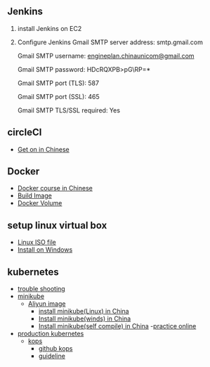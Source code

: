 ## Jenkins
1. install Jenkins on EC2
2. Configure Jenkins
    Gmail SMTP server address: smtp.gmail.com
    
    Gmail SMTP username: engineplan.chinaunicom@gmail.com
    
    Gmail SMTP password: HDcRQXPB>pG\RP=*
    
    Gmail SMTP port (TLS): 587
    
    Gmail SMTP port (SSL): 465
    
    Gmail SMTP TLS/SSL required: Yes
## circleCI
- [Get on in Chinese](https://www.jianshu.com/p/36af6af74dfc)
 ## Docker
 - [Docker course in Chinese](https://www.runoob.com/docker/docker-tutorial.html)
 - [Build Image](https://github.com/docker/labs/blob/master/developer-tools/java/chapters/ch03-build-image.adoc)
 - [Docker Volume](https://www.cnblogs.com/sparkdev/p/8504050.html)
## setup linux virtual box
- [Linux ISO file](https://www.linuxlookup.com/linux_iso)
- [Install on Windows](https://blog.csdn.net/bruceRong/article/details/84942225)

## kubernetes
- [trouble shooting](https://github.com/kubernetes/kubernetes/issues)
- [minikube](https://kubernetes.io/docs/tutorials/hello-minikube/)
  - [Aliyun image](https://yq.aliyun.com/articles/221687)
    - [install minikube(Linux) in China](https://kofztl.github.io/blog/2018/07/26/Install-Minikube-with-Aliyun-Image.html)
    - [Install minikube(winds) in China](https://www.cnblogs.com/shanyou/p/8503839.html)
    - [Install minikube(self compile) in China](https://blog.csdn.net/qq_26188449/article/details/77543093)
  -[practice online](https://kubernetes.io/zh/docs/tutorials/kubernetes-basics/cluster-interactive/)
- [production kubernetes](https://kubernetes.io/docs/setup/production-environment)
  - [kops](https://kubernetes.io/docs/setup/production-environment/tools/kops/)
    - [github kops](https://github.com/kubernetes/kops)
    - [guideline](https://blog.csdn.net/qq_36348557/article/details/79795288)

